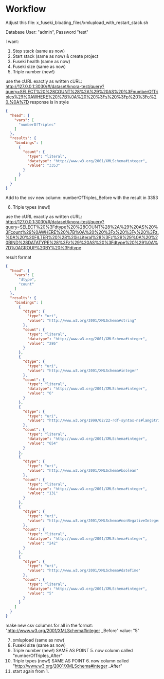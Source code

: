 # Workflow

Adjust this file: x_fuseki_bloating_files/xmlupload_with_restart_stack.sh

Database User: "admin", Password "test"

I want:

1. Stop stack (same as now)
2. Start stack (same as now) & create project
3. Fuseki health (same as now)
4. Fuseki size (same as now)
5. Triple number (new!)

use the cURL exactly as written
cURL: http://127.0.0.1:3030/#/dataset/knora-test/query?query=SELECT%20%28COUNT%28%2A%29%20AS%20%3FnumberOfTriples%29%0AWHERE%20%7B%0A%20%20%3Fs%20%3Fp%20%3Fo%20.%0A%7D
response is in style 

```json
{
  "head": {
    "vars": [
      "numberOfTriples"
    ]
  },
  "results": {
    "bindings": [
      {
        "count": {
          "type": "literal",
          "datatype": "http://www.w3.org/2001/XMLSchema#integer",
          "value": "3353"
        }
      }
    ]
  }
}
```

Add to the csv new column: numberOfTriples_Before with the result in 3353

6. Triple types (new!)

use the cURL exactly as written
cURL: http://127.0.0.1:3030/#/dataset/knora-test/query?query=SELECT%20%3Fdtype%20%28COUNT%28%2A%29%20AS%20%3Fcount%29%0AWHERE%20%7B%0A%20%20%3Fx%20%3Fy%20%3Fz.%0A%20%20FILTER%20%28%20isLiteral%28%3Fz%29%29%0A%20%20BIND%28DATATYPE%28%3Fz%29%20AS%20%3Fdtype%20%29%0A%7D%0AGROUP%20BY%20%3Fdtype

result format

```json
{
  "head": {
    "vars": [
      "dtype",
      "count"
    ]
  },
  "results": {
    "bindings": [
      {
        "dtype": {
          "type": "uri",
          "value": "http://www.w3.org/2001/XMLSchema#string"
        },
        "count": {
          "type": "literal",
          "datatype": "http://www.w3.org/2001/XMLSchema#integer",
          "value": "286"
        }
      },
      {
        "dtype": {
          "type": "uri",
          "value": "http://www.w3.org/2001/XMLSchema#integer"
        },
        "count": {
          "type": "literal",
          "datatype": "http://www.w3.org/2001/XMLSchema#integer",
          "value": "6"
        }
      },
      {
        "dtype": {
          "type": "uri",
          "value": "http://www.w3.org/1999/02/22-rdf-syntax-ns#langString"
        },
        "count": {
          "type": "literal",
          "datatype": "http://www.w3.org/2001/XMLSchema#integer",
          "value": "654"
        }
      },
      {
        "dtype": {
          "type": "uri",
          "value": "http://www.w3.org/2001/XMLSchema#boolean"
        },
        "count": {
          "type": "literal",
          "datatype": "http://www.w3.org/2001/XMLSchema#integer",
          "value": "131"
        }
      },
      {
        "dtype": {
          "type": "uri",
          "value": "http://www.w3.org/2001/XMLSchema#nonNegativeInteger"
        },
        "count": {
          "type": "literal",
          "datatype": "http://www.w3.org/2001/XMLSchema#integer",
          "value": "242"
        }
      },
      {
        "dtype": {
          "type": "uri",
          "value": "http://www.w3.org/2001/XMLSchema#dateTime"
        },
        "count": {
          "type": "literal",
          "datatype": "http://www.w3.org/2001/XMLSchema#integer",
          "value": "5"
        }
      }
    ]
  }
}
```

make new csv columns for all in the format: "http://www.w3.org/2001/XMLSchema#integer _Before" value: "5"


7. xmlupload (same as now)
8. Fuseki size (same as now)
9. Triple number (new!) SAME AS POINT 5. now column called "numberOfTriples_After"
10. Triple types (new!) SAME AS POINT 6. now column called "http://www.w3.org/2001/XMLSchema#integer _After"
11. start again from 1.